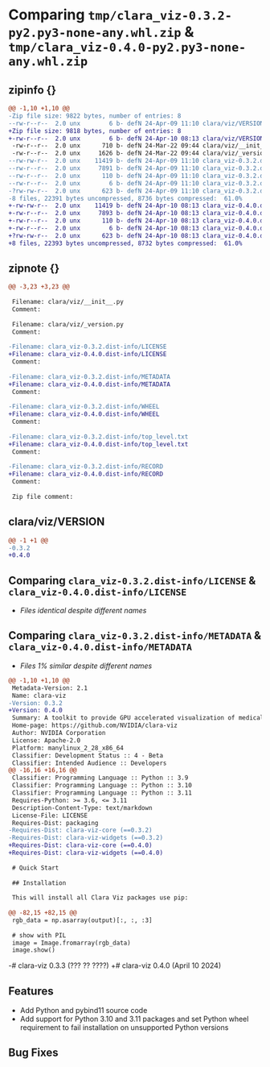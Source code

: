 # Comparing `tmp/clara_viz-0.3.2-py2.py3-none-any.whl.zip` & `tmp/clara_viz-0.4.0-py2.py3-none-any.whl.zip`

## zipinfo {}

```diff
@@ -1,10 +1,10 @@
-Zip file size: 9822 bytes, number of entries: 8
--rw-r--r--  2.0 unx        6 b- defN 24-Apr-09 11:10 clara/viz/VERSION
+Zip file size: 9818 bytes, number of entries: 8
+-rw-r--r--  2.0 unx        6 b- defN 24-Apr-10 08:13 clara/viz/VERSION
 -rw-r--r--  2.0 unx      710 b- defN 24-Mar-22 09:44 clara/viz/__init__.py
 -rw-r--r--  2.0 unx     1626 b- defN 24-Mar-22 09:44 clara/viz/_version.py
--rw-rw-r--  2.0 unx    11419 b- defN 24-Apr-09 11:10 clara_viz-0.3.2.dist-info/LICENSE
--rw-r--r--  2.0 unx     7891 b- defN 24-Apr-09 11:10 clara_viz-0.3.2.dist-info/METADATA
--rw-r--r--  2.0 unx      110 b- defN 24-Apr-09 11:10 clara_viz-0.3.2.dist-info/WHEEL
--rw-r--r--  2.0 unx        6 b- defN 24-Apr-09 11:10 clara_viz-0.3.2.dist-info/top_level.txt
-?rw-rw-r--  2.0 unx      623 b- defN 24-Apr-09 11:10 clara_viz-0.3.2.dist-info/RECORD
-8 files, 22391 bytes uncompressed, 8736 bytes compressed:  61.0%
+-rw-rw-r--  2.0 unx    11419 b- defN 24-Apr-10 08:13 clara_viz-0.4.0.dist-info/LICENSE
+-rw-r--r--  2.0 unx     7893 b- defN 24-Apr-10 08:13 clara_viz-0.4.0.dist-info/METADATA
+-rw-r--r--  2.0 unx      110 b- defN 24-Apr-10 08:13 clara_viz-0.4.0.dist-info/WHEEL
+-rw-r--r--  2.0 unx        6 b- defN 24-Apr-10 08:13 clara_viz-0.4.0.dist-info/top_level.txt
+?rw-rw-r--  2.0 unx      623 b- defN 24-Apr-10 08:13 clara_viz-0.4.0.dist-info/RECORD
+8 files, 22393 bytes uncompressed, 8732 bytes compressed:  61.0%
```

## zipnote {}

```diff
@@ -3,23 +3,23 @@
 
 Filename: clara/viz/__init__.py
 Comment: 
 
 Filename: clara/viz/_version.py
 Comment: 
 
-Filename: clara_viz-0.3.2.dist-info/LICENSE
+Filename: clara_viz-0.4.0.dist-info/LICENSE
 Comment: 
 
-Filename: clara_viz-0.3.2.dist-info/METADATA
+Filename: clara_viz-0.4.0.dist-info/METADATA
 Comment: 
 
-Filename: clara_viz-0.3.2.dist-info/WHEEL
+Filename: clara_viz-0.4.0.dist-info/WHEEL
 Comment: 
 
-Filename: clara_viz-0.3.2.dist-info/top_level.txt
+Filename: clara_viz-0.4.0.dist-info/top_level.txt
 Comment: 
 
-Filename: clara_viz-0.3.2.dist-info/RECORD
+Filename: clara_viz-0.4.0.dist-info/RECORD
 Comment: 
 
 Zip file comment:
```

## clara/viz/VERSION

```diff
@@ -1 +1 @@
-0.3.2
+0.4.0
```

## Comparing `clara_viz-0.3.2.dist-info/LICENSE` & `clara_viz-0.4.0.dist-info/LICENSE`

 * *Files identical despite different names*

## Comparing `clara_viz-0.3.2.dist-info/METADATA` & `clara_viz-0.4.0.dist-info/METADATA`

 * *Files 1% similar despite different names*

```diff
@@ -1,10 +1,10 @@
 Metadata-Version: 2.1
 Name: clara-viz
-Version: 0.3.2
+Version: 0.4.0
 Summary: A toolkit to provide GPU accelerated visualization of medical data.
 Home-page: https://github.com/NVIDIA/clara-viz
 Author: NVIDIA Corporation
 License: Apache-2.0
 Platform: manylinux_2_28_x86_64
 Classifier: Development Status :: 4 - Beta
 Classifier: Intended Audience :: Developers
@@ -16,16 +16,16 @@
 Classifier: Programming Language :: Python :: 3.9
 Classifier: Programming Language :: Python :: 3.10
 Classifier: Programming Language :: Python :: 3.11
 Requires-Python: >= 3.6, <= 3.11
 Description-Content-Type: text/markdown
 License-File: LICENSE
 Requires-Dist: packaging
-Requires-Dist: clara-viz-core (==0.3.2)
-Requires-Dist: clara-viz-widgets (==0.3.2)
+Requires-Dist: clara-viz-core (==0.4.0)
+Requires-Dist: clara-viz-widgets (==0.4.0)
 
 # Quick Start
 
 ## Installation
 
 This will install all Clara Viz packages use pip:
 
@@ -82,15 +82,15 @@
 rgb_data = np.asarray(output)[:, :, :3]
 
 # show with PIL
 image = Image.fromarray(rgb_data)
 image.show()
 ```
 
-# clara-viz 0.3.3 (??? ?? ????)
+# clara-viz 0.4.0 (April 10 2024)
 
 ## Features
 
 * Add Python and pybind11 source code
 * Add support for Python 3.10 and 3.11 packages and set Python wheel requirement to fail installation on unsupported Python versions
 
 ## Bug Fixes
```


